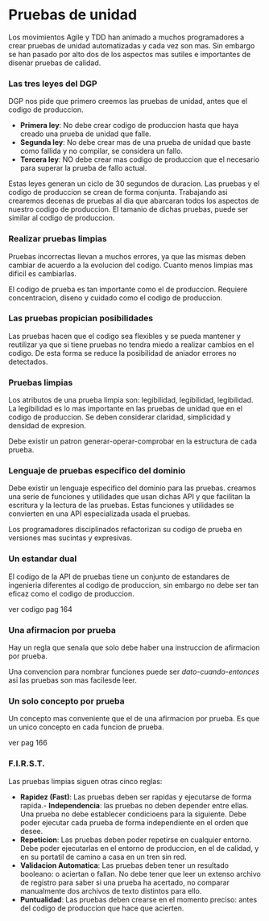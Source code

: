 # Pruebas de unidad

Los movimientos Agile y TDD han animado a muchos programadores a crear pruebas de unidad automatizadas y cada vez son mas. Sin embargo se han pasado por alto dos de los aspectos mas sutiles e importantes de disenar pruebas de calidad.

### Las tres leyes del DGP
DGP nos pide que primero creemos las pruebas de unidad, antes que el codigo de produccion. 
- **Primera ley**: No debe crear codigo de produccion hasta que haya creado una prueba de unidad que falle.
- **Segunda ley**: No debe crear mas de una prueba de unidad que baste como fallida y no compilar, se considera un fallo.
- **Tercera ley**: NO debe crear mas codigo de produccion que el necesario para superar la prueba de fallo actual.

Estas leyes generan un ciclo de 30 segundos de duracion. Las pruebas y el codigo de produccion se crean de forma conjunta. Trabajando asi crearemos decenas de pruebas al dia que abarcaran todos los aspectos de nuestro codigo de produccion. El tamanio de dichas pruebas, puede ser similar al codigo de produccion.

### Realizar pruebas limpias
Pruebas incorrectas llevan a muchos errores, ya que las mismas deben cambiar de acuerdo a la evolucion del codigo. Cuanto menos limpias mas dificil es cambiarlas. 

El codigo de prueba es tan importante como el de produccion. Requiere concentracion, diseno y cuidado como el codigo de produccion.

### Las pruebas propician posibilidades

Las pruebas hacen que el codigo sea flexibles y se pueda mantener y reutilizar ya que si tiene pruebas no tendra miedo a realizar cambios en el codigo. De esta forma se reduce la posibilidad  de aniador errores no detectados.

### Pruebas limpias
Los atributos de una prueba limpia son: legibilidad, legibilidad, legibilidad. La legibilidad es lo mas importante en las pruebas de unidad que en el codigo de produccion. Se deben considerar claridad, simplicidad y densidad de expresion. 

Debe existir un patron generar-operar-comprobar en la estructura de cada prueba. 

### Lenguaje de pruebas especifico del dominio
Debe existir un lenguaje especifico del dominio para las pruebas. creamos una serie de funciones y utilidades que usan dichas API y que facilitan la escritura y la lectura de las pruebas. Estas funciones y utilidades  se convierten en una API especializada usada el pruebas. 

Los programadores disciplinados refactorizan su codigo de prueba en versiones mas sucintas y expresivas.

### Un estandar dual
El codigo de la API de pruebas tiene un conjunto de  estandares de ingenieria diferentes al codigo de produccion, sin embargo no debe ser tan eficaz como el codigo de produccion.

ver codigo pag 164

### Una afirmacion por prueba
Hay un regla que senala que solo debe haber una instruccion de afirmacion por prueba.

Una convencion para nombrar funciones puede ser *dato-cuando-entonces* asi las pruebas son mas facilesde leer.

### Un solo concepto por prueba
Un concepto mas conveniente que el de una afirmacion por prueba. Es que un unico concepto en cada funcion de prueba. 

ver pag 166

### F.I.R.S.T.
Las pruebas limpias siguen otras cinco reglas:
- **Rapidez (Fast)**: Las pruebas deben ser rapidas y ejecutarse de forma rapida.- **Independencia**: las pruebas no deben depender entre ellas. Una prueba no debe establecer condicioens para la siguiente. Debe poder ejecutar cada prueba de forma independiente en el orden que desee. 
- **Repeticion**: Las pruebas deben poder repetirse en cualquier entorno. Debe poder ejecutarlas en el entorno de produccion, en el de calidad, y en su portatil de camino a casa en un tren sin red.
- **Validacion Automatica**: Las pruebas deben tener un resultado booleano: o aciertan o fallan. No debe tener que leer un extenso archivo de registro para saber si una prueba ha acertado, no comparar manualmente dos archivos de texto distintos para ello.
- **Puntualidad**: Las pruebas deben crearse en el momento preciso: antes del codigo de produccion que hace que acierten.




















































